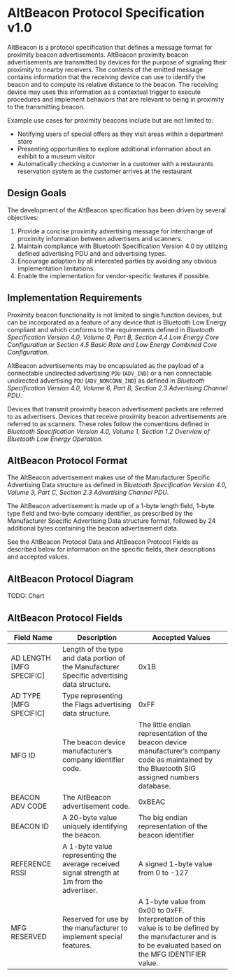 # AltBeacon Protocol Specification v1.0

AltBeacon is a protocol specification that defines a message format for proximity beacon advertisements. AltBeacon proximity beacon advertisements are transmitted by devices for the purpose of signaling their proximity to nearby receivers. The contents of the emitted message contains information that the receiving device can use to identify the beacon and to compute its relative distance to the beacon. The receiving device may uses this information as a contextual trigger to execute procedures and implement behaviors that are relevant to being in proximity to the transmitting beacon.

Example use cases for proximity beacons include but are not limited to:

* Notifying users of special offers as they visit areas within a department store
* Presenting opportunities to explore additional information about an exhibit to a museum visitor
* Automatically checking a customer in a customer with a restaurants reservation system as the customer arrives at the restaurant

## Design Goals

The development of the AltBeacon specification has been driven by several objectives:

1. Provide a concise proximity advertising message for interchange of proximity information between advertisers and scanners.
1. Maintain compliance with Bluetooth Specification Version 4.0 by utilizing defined advertising PDU and and advertising types.
1. Encourage adoption by all interested parties by avoiding any obvious implementation limitations.
1. Enable the implementation for vendor-specific features if possible.


## Implementation Requirements
Proximity beacon functionality is not limited to single function devices, but can be incorporated as a feature of any device that is Bluetooth Low Energy compliant and which conforms to the requirements defined in _Bluetooth Specification Version 4.0, Volume 0, Part B, Section 4.4 Low Energy Core Configuration or Section 4.5 Basic Rate and Low Energy Combined Core Configuration_.

AltBeacon advertisements may be encapsulated as the payload of a connectable undirected advertising `PDU` (`ADV_IND`) or a non connectable undirected advertising `PDU` (`ADV_NONCONN_IND`) as defined in _Bluetooth Specification Version 4.0, Volume 6, Part B, Section 2.3 Advertising Channel PDU_.

Devices that transmit proximity beacon advertisement packets are referred to as advertisers.  Devices that receive proximity beacon advertisements are referred to as scanners. These roles follow the conventions defined in _Bluetooth Specification Version 4.0, Volume 1, Section 1.2 Overview of Bluetooth Low Energy Operation_.


## AltBeacon Protocol Format

The AltBeacon advertisement makes use of the Manufacturer Specific Advertising Data structure as defined in _Bluetooth Specification Version 4.0, Volume 3, Part C, Section 2.3 Advertising Channel PDU_.

The AltBeacon advertisement is made up of a 1-byte length field, 1-byte type field and two-byte company identifier, as prescribed by the Manufacturer Specific Advertising Data structure format, followed by 24 additional bytes containing the beacon advertisement data.

See the AltBeacon Protocol Data and AltBeacon Protocol Fields as described below for information on the specific fields, their descriptions and accepted values.

## AltBeacon Protocol Diagram

TODO: Chart

## AltBeacon Protocol Fields

Field Name               |  Description                                                                                 | Accepted Values
------------------------ | -------------------------------------------------------------------------------------------- | ---------------
AD LENGTH [MFG SPECIFIC] | Length of the type and data portion of the Manufacturer Specific advertising data structure. | 0x1B
AD TYPE [MFG SPECIFIC]   | Type representing the Flags advertising data structure.                                      | 0xFF
MFG ID                   | The beacon device manufacturer’s company identifier code.                                    | The little endian representation of the beacon device manufacturer’s company code as maintained by the Bluetooth SIG assigned numbers database.
BEACON ADV CODE          | The AltBeacon advertisement code.                                                            | 0xBEAC
BEACON ID                | A 20-byte value uniquely identifying the beacon.                                             | The big endian representation of the beacon identifier
REFERENCE RSSI           | A 1-byte value representing the average received signal strength at 1m from the advertiser.  | A signed 1-byte value from 0 to -127
MFG RESERVED             | Reserved for use by the manufacturer to implement special features.                          | A 1-byte value from 0x00 to 0xFF. Interpretation of this value is to be defined by the manufacturer and is to be evaluated based on the MFG IDENTIFIER value.
